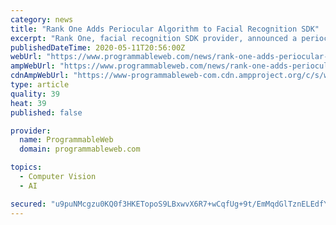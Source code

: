 ```yaml
---
category: news
title: "Rank One Adds Periocular Algorithm to Facial Recognition SDK"
excerpt: "Rank One, facial recognition SDK provider, announced a periocular recognition algorithm. A periocular approach to facial recognition uses images of the eye and the eyebrow area to perform facial recognition."
publishedDateTime: 2020-05-11T20:56:00Z
webUrl: "https://www.programmableweb.com/news/rank-one-adds-periocular-algorithm-to-facial-recognition-sdk/brief/2020/05/11"
ampWebUrl: "https://www.programmableweb.com/news/rank-one-adds-periocular-algorithm-to-facial-recognition-sdk/brief/2020/05/11?amp"
cdnAmpWebUrl: "https://www-programmableweb-com.cdn.ampproject.org/c/s/www.programmableweb.com/news/rank-one-adds-periocular-algorithm-to-facial-recognition-sdk/brief/2020/05/11?amp"
type: article
quality: 39
heat: 39
published: false

provider:
  name: ProgrammableWeb
  domain: programmableweb.com

topics:
  - Computer Vision
  - AI

secured: "u9puNMcgzu0KQ0f3HKETopoS9LBxwvX6R7+wCqfUg+9t/EmMqdGlTznELEdfYgMaUqdnf7yGjpv1vaA4VRkeKHWeuAyzoyhAH3HOxRRdDgUCwayM+mejnK/PHOO9WD+YHl72msm3WANWkoPSFP2bkrsskwpMoe3JXmBKvjaZIvOQ3QF4f2P0qKr+Zqm6wbyn7AnYPvSmbOaoqcFDWogMhJfqmcIccCLVvQLD0AR9pQeu/hK9Z7m3MAPaQffW1yE5CmtbjRDtpk245A5Z6Mwcj1bJ1s5f3VG3M0WafGbpcMt7i7GFaYRNYXFbGGeFwG7o;u9ROgstZy6+rZcNIo2IHlA=="
---
```


